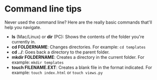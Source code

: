 # Command line tips

Never used the command line? Here are the really basic commands that'll help you
navigate.

* **ls** (Mac/Linux) or **dir** (PC): Shows the contents of the folder you're
  currently in.
* **cd FOLDERNAME**: Changes directories. For example: `cd templates`
* **cd ../**: Goes back a directory to the parent folder.
* **mkdir FOLDERNAME**: Creates a directory in the current folder. For example:
  `mkdir templates`
* **touch FILENAME.EXT**: Creates a blank file in the format indicated. For
  example: `touch index.html` or `touch views.py`
